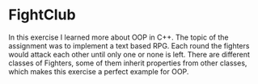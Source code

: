 # FightClub

In this exercise I learned more about OOP in C++. The topic of the assignment was to implement a text based RPG. Each round the fighters would attack each other until only one or none is left. There are different classes of Fighters, some of them inherit properties from other classes, which makes this exercise a perfect example for OOP.
